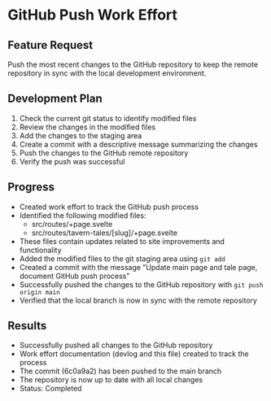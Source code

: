 # GitHub Push Work Effort

## Feature Request
Push the most recent changes to the GitHub repository to keep the remote repository in sync with the local development environment.

## Development Plan
1. Check the current git status to identify modified files
2. Review the changes in the modified files
3. Add the changes to the staging area
4. Create a commit with a descriptive message summarizing the changes
5. Push the changes to the GitHub remote repository
6. Verify the push was successful

## Progress
- Created work effort to track the GitHub push process
- Identified the following modified files:
  - src/routes/+page.svelte
  - src/routes/tavern-tales/[slug]/+page.svelte
- These files contain updates related to site improvements and functionality
- Added the modified files to the git staging area using `git add`
- Created a commit with the message "Update main page and tale page, document GitHub push process"
- Successfully pushed the changes to the GitHub repository with `git push origin main`
- Verified that the local branch is now in sync with the remote repository

## Results
- Successfully pushed all changes to the GitHub repository
- Work effort documentation (devlog and this file) created to track the process
- The commit (6c0a9a2) has been pushed to the main branch
- The repository is now up to date with all local changes
- Status: Completed